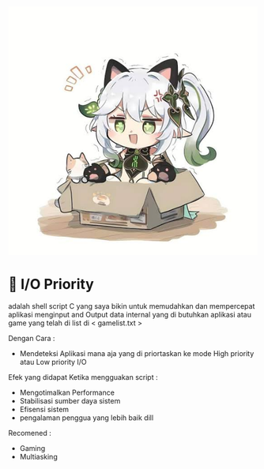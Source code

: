 ![jok 1](img/pop.png)

# 🍃 I/O Priority
adalah shell script C yang saya bikin
untuk memudahkan dan mempercepat aplikasi
menginput and Output data internal yang di 
butuhkan aplikasi atau game yang telah di list
di < gamelist.txt >

Dengan Cara :
- Mendeteksi Aplikasi mana aja yang di priortaskan ke mode High priority atau Low priority I/O

Efek yang didapat Ketika mengguakan script :
- Mengotimalkan Performance
- Stabilisasi sumber daya sistem
- Efisensi sistem
- pengalaman penggua yang lebih baik 
dill

Recomened :
- Gaming
- Multiasking
